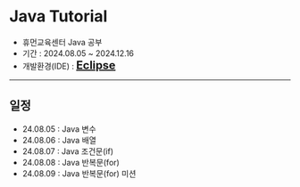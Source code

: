# Java Tutorial
- 휴먼교육센터 Java 공부
- 기간 : 2024.08.05 ~ 2024.12.16
- 개발환경(IDE) : **<span style="font-size:20px; color:deepskyblue; text-decoration: none;">[Eclipse](https://www.eclipse.org/)</span>**

<hr>

## 일정
- 24.08.05 : Java 변수
- 24.08.06 : Java 배열
- 24.08.07 : Java 조건문(if)
- 24.08.08 : Java 반복문(for)
- 24.08.09 : Java 반복문(for) 미션
